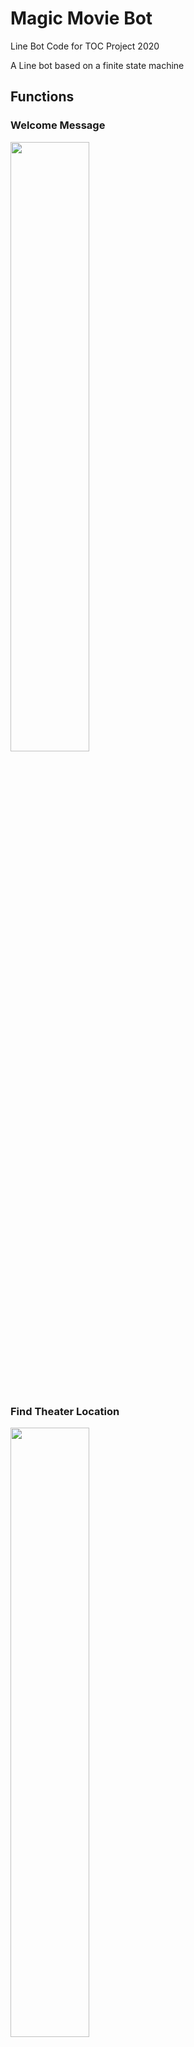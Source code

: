 # Magic Movie Bot

Line Bot Code for TOC Project 2020

A Line bot based on a finite state machine


## Functions

### Welcome Message
<!--歡迎訊息-->
<img src="./img/IMG_0742.PNG" width="50%" height="50%" />

<br><br/>

### Find Theater Location
<!--影城據點查詢-->
<img src="./img/IMG_0748.PNG" width="50%" height="50%" />

<br><br/>

### Currently Showing Movies
<!--熱映中電影-->
<img src="./img/IMG_0743.PNG" width="50%" height="50%" />

<br><br/>

### Film Introduction
<!--電影劇情簡介-->
<img src="./img/IMG_0744.PNG" width="50%" height="50%" />

<br><br/>

### Choose Movie Version
<!--電影版本選擇-->
<img src="./img/IMG_0745.PNG" width="50%" height="50%" />

<br><br/>

### Choose Location
<!--影城選擇-->
<img src="./img/IMG_0746.PNG" width="50%" height="50%" />

<br><br/>

### Show Movie Schedule
<!--時刻表顯示--> 
<img src="./img/IMG_0747.PNG" width="50%" height="50%" />



## Finite State Machine
![fsm](./img/show-fsm.png)

## Message Type

1. Text Message:
   <br><br/>
   "Welcome message", "film introduction" and "show movie schedule" are replied with text message.
   <!--回傳文字訊息給user，「歡迎訊息」、「電影劇情簡介」、「時刻表顯示」均用text message回覆。-->
   <br><br/>
3. Flex Message:
    <br><br/>
    "Find theater location", "currently showing movies", "choose movie version" and "choose location" are replied with Flex message.
    Flex message allows developer to design the format of the reply without the constraint from the templates provided by Line.
    
   <!--可自行設計回覆的內容樣式，不拘束於line提供的template格式，「影城據點查詢」、「熱映中電影」、「電影版本選擇」、「影城選擇」都是用Flex Message回覆。使用Line Developer的Flex Message Simulator設計，點選元件後可以直接從右方修改屬性，左方能立即產生UI。-->
   <img src="./img/flex.png" width="100%" height="100%" />
   <br><br/>
   完成設計後可按View as JSON，產生的JSON code可加入python程式裡，透過 json.dumps()和 json.loads()將JSON code轉換成python line bot sdk裡FlexSendMessage可以接受的dict。
   ```
    bubble_string={
        'type': 'bubble',
        'direction': 'ltr',
        'hero': {
            'type': 'image',
            'url': 'https://example.com/cafe.jpg',
            'size': 'full',
            'aspectRatio': '20:13',
            'aspectMode': 'cover',
            'action': { 'type': 'uri', 'uri': 'http://example.com', 'label': 'label' }
        }
    }
	s1 = json.dumps(bubble_string)
    s2 = json.loads(s1)
    flex_message = FlexSendMessage(alt_text='hello',contents=s2)
	```
## Postback Event
因為每個state必須知道上個state使用者的選擇，例如：按下「熱映中電影」的「時刻表」按鈕後，bot必須知道使用者按的是哪部電影的「時刻表」按鈕，才能再繼續找到該電影提供的版本，並再找到該版本放映的地點，因此我把button的action做成postback，利用postback.data把使用者的選擇透過postback event傳給往後的state。
```
"type": "button",
        "action": {
            "type": "postback",
            "label": "簡介",
            "text": name[i]+"簡介",
            "data":"intro"+introduction[i]
        }
```
## Web Crawling
使用BeautifulSoup套件實作華納威秀官網的爬蟲，從 https://www.vscinemas.com.tw/vsweb/film/index.aspx 得到熱映中電影的圖片(藍框處)、名字和通往電影詳情的網址(紅框處)。

<img src="./img/page2.png" width="100%" height="100%" />

<br><br/>
在電影詳情的網頁得到電影的放映版本(紅框處)和對應的放映影廳(藍框處)

<img src="./img/page3.png" width="100%" height="100%" />

<br><br/>
同樣在電影詳情的網頁，選擇放映影廳後得到該影廳的的放映日期(紅框處)和放映時間(藍框處)

<img src="./img/page4.png" width="100%" height="100%" />

<br><br/>
在影城介紹的網頁https://www.vscinemas.com.tw/vsweb/theater/index.aspx 裡得到各地影城的名字地址及電話(紅框處)

<img src="./img/page1.png" width="100%" height="100%" />



## Reference
[Line Messaging API Reference](https://developers.line.biz/en/reference/messaging-api/)

[Line line-bot-sdk-python](https://github.com/line/line-bot-sdk-python)

[爬蟲學習筆記](https://yanwei-liu.medium.com/python%E7%88%AC%E8%9F%B2%E5%AD%B8%E7%BF%92%E7%AD%86%E8%A8%98-%E4%B8%80-beautifulsoup-1ee011df8768)
